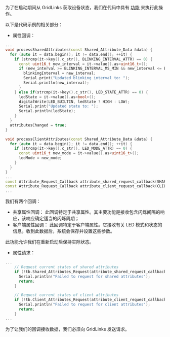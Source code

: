 为了在启动期间从 GridLinks 获取设备状态，我们在代码中具有 [功能](/docs/{{page.docsPrefix}}reference/mqtt-api/#request-attribute-values-from-the-server) 来执行此操作。

以下是代码示例的相关部分：

- 属性回调：

```cpp
...
void processSharedAttributes(const Shared_Attribute_Data &data) {
  for (auto it = data.begin(); it != data.end(); ++it) {
    if (strcmp(it->key().c_str(), BLINKING_INTERVAL_ATTR) == 0) {
      const uint16_t new_interval = it->value().as<uint16_t>();
      if (new_interval >= BLINKING_INTERVAL_MS_MIN && new_interval <= BLINKING_INTERVAL_MS_MAX) {
        blinkingInterval = new_interval;
        Serial.print("Updated blinking interval to: ");
        Serial.println(new_interval);
      }
    } else if(strcmp(it->key().c_str(), LED_STATE_ATTR) == 0) {
      ledState = it->value().as<bool>();
      digitalWrite(LED_BUILTIN, ledState ? HIGH : LOW);
      Serial.print("Updated state to: ");
      Serial.println(ledState);
    }
  }
  attributesChanged = true;
}

void processClientAttributes(const Shared_Attribute_Data &data) {
  for (auto it = data.begin(); it != data.end(); ++it) {
    if (strcmp(it->key().c_str(), LED_MODE_ATTR) == 0) {
      const uint16_t new_mode = it->value().as<uint16_t>();
      ledMode = new_mode;
    }
  }
}
...
const Attribute_Request_Callback attribute_shared_request_callback(SHARED_ATTRIBUTES_LIST.cbegin(), SHARED_ATTRIBUTES_LIST.cend(), &processSharedAttributes);
const Attribute_Request_Callback attribute_client_request_callback(CLIENT_ATTRIBUTES_LIST.cbegin(), CLIENT_ATTRIBUTES_LIST.cend(), &processClientAttributes);
...
```

我们有两个回调：
* 共享属性回调：
  此回调特定于共享属性。其主要功能是接收包含闪烁间隔的响应，该响应确定适当的闪烁周期；
* 客户端属性回调：
  此回调特定于客户端属性。它接收有关 LED 模式和状态的信息。收到此数据后，系统会保存并设置这些参数。

此功能允许我们在重新启动后保持实际状态。

- 属性请求：
```cpp
...
    // Request current states of shared attributes
    if (!tb.Shared_Attributes_Request(attribute_shared_request_callback)) {
      Serial.println("Failed to request for shared attributes");
      return;
    }

    // Request current states of client attributes
    if (!tb.Client_Attributes_Request(attribute_client_request_callback)) {
      Serial.println("Failed to request for client attributes");
      return;
    }
...
```
为了让我们的回调接收数据，我们必须向 GridLinks 发送请求。